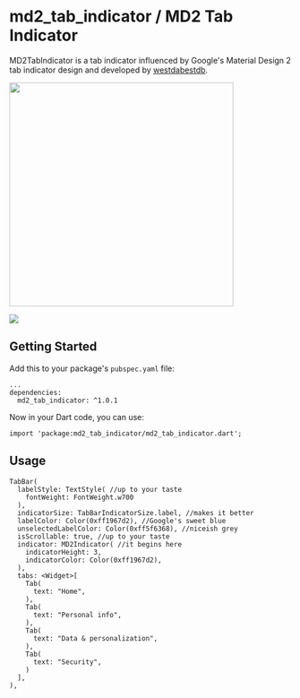 # md2_tab_indicator / MD2 Tab Indicator

MD2TabIndicator is a tab indicator influenced by Google's Material Design 2 tab indicator design and developed by [westdabestdb](https://www.instagram.com/westdabestdb/).

<img src="https://i.imgur.com/uKuSnZT.png" width="400px"/>

![](https://media.giphy.com/media/PPhIdGzHV12zYdmOUk/giphy.gif)
## Getting Started
Add this to your package's `pubspec.yaml` file:
```
...
dependencies:
  md2_tab_indicator: ^1.0.1
```

Now in your Dart code, you can use:
```
import 'package:md2_tab_indicator/md2_tab_indicator.dart';
```

## Usage
```
TabBar(
  labelStyle: TextStyle( //up to your taste
    fontWeight: FontWeight.w700
  ),
  indicatorSize: TabBarIndicatorSize.label, //makes it better
  labelColor: Color(0xff1967d2), //Google's sweet blue
  unselectedLabelColor: Color(0xff5f6368), //niceish grey
  isScrollable: true, //up to your taste
  indicator: MD2Indicator( //it begins here
    indicatorHeight: 3,
    indicatorColor: Color(0xff1967d2),
  ),
  tabs: <Widget>[
    Tab(
      text: "Home",
    ),
    Tab(
      text: "Personal info",
    ),
    Tab(
      text: "Data & personalization",
    ),
    Tab(
      text: "Security",
    )
  ],
),
```
